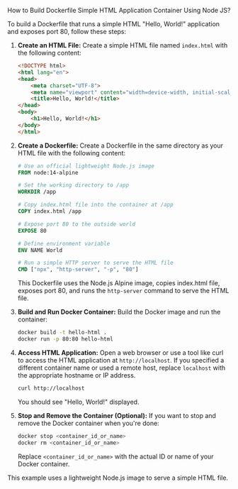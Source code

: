 How to Build Dockerfile Simple HTML Application Container Using Node JS?


To build a Dockerfile that runs a simple HTML "Hello, World!" application and exposes port 80, follow these steps:

1. **Create an HTML File:**
   Create a simple HTML file named `index.html` with the following content:

   ```html
   <!DOCTYPE html>
   <html lang="en">
   <head>
       <meta charset="UTF-8">
       <meta name="viewport" content="width=device-width, initial-scale=1.0">
       <title>Hello, World!</title>
   </head>
   <body>
       <h1>Hello, World!</h1>
   </body>
   </html>
   ```

2. **Create a Dockerfile:**
   Create a Dockerfile in the same directory as your HTML file with the following content:

   ```Dockerfile
   # Use an official lightweight Node.js image
   FROM node:14-alpine

   # Set the working directory to /app
   WORKDIR /app

   # Copy index.html file into the container at /app
   COPY index.html /app

   # Expose port 80 to the outside world
   EXPOSE 80

   # Define environment variable
   ENV NAME World

   # Run a simple HTTP server to serve the HTML file
   CMD ["npx", "http-server", "-p", "80"]
   ```

   This Dockerfile uses the Node.js Alpine image, copies index.html file, exposes port 80, and runs the `http-server` command to serve the HTML file.

3. **Build and Run Docker Container:**
   Build the Docker image and run the container:

   ```bash
   docker build -t hello-html .
   docker run -p 80:80 hello-html
   ```

4. **Access HTML Application:**
   Open a web browser or use a tool like curl to access the HTML application at `http://localhost`. If you specified a different container name or used a remote host, replace `localhost` with the appropriate hostname or IP address.

   ```bash
   curl http://localhost
   ```

   You should see "Hello, World!" displayed.

5. **Stop and Remove the Container (Optional):**
   If you want to stop and remove the Docker container when you're done:

   ```bash
   docker stop <container_id_or_name>
   docker rm <container_id_or_name>
   ```

   Replace `<container_id_or_name>` with the actual ID or name of your Docker container.

This example uses a lightweight Node.js image to serve a simple HTML file. 

